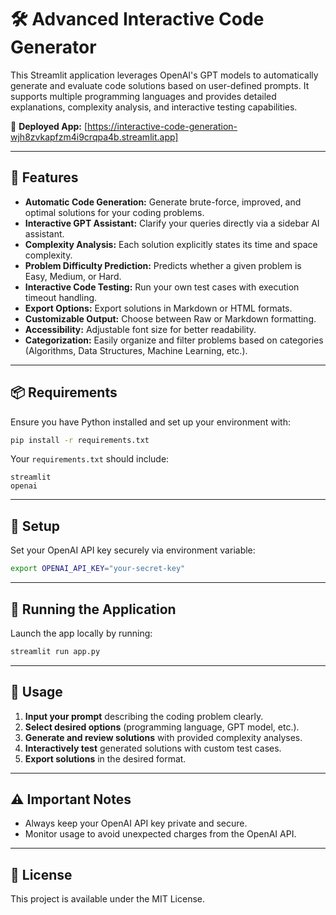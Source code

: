 # 🛠️ Advanced Interactive Code Generator

This Streamlit application leverages OpenAI's GPT models to automatically generate and evaluate code solutions based on user-defined prompts. It supports multiple programming languages and provides detailed explanations, complexity analysis, and interactive testing capabilities.

🔗 **Deployed App:** [https://interactive-code-generation-wjh8zvkapfzm4i9crqpa4b.streamlit.app]

---

## 🚀 Features

- **Automatic Code Generation:** Generate brute-force, improved, and optimal solutions for your coding problems.
- **Interactive GPT Assistant:** Clarify your queries directly via a sidebar AI assistant.
- **Complexity Analysis:** Each solution explicitly states its time and space complexity.
- **Problem Difficulty Prediction:** Predicts whether a given problem is Easy, Medium, or Hard.
- **Interactive Code Testing:** Run your own test cases with execution timeout handling.
- **Export Options:** Export solutions in Markdown or HTML formats.
- **Customizable Output:** Choose between Raw or Markdown formatting.
- **Accessibility:** Adjustable font size for better readability.
- **Categorization:** Easily organize and filter problems based on categories (Algorithms, Data Structures, Machine Learning, etc.).

---

## 📦 Requirements

Ensure you have Python installed and set up your environment with:

```bash
pip install -r requirements.txt
```

Your `requirements.txt` should include:

```
streamlit
openai
```

---

## 🔑 Setup

Set your OpenAI API key securely via environment variable:

```bash
export OPENAI_API_KEY="your-secret-key"
```

---

## 🚀 Running the Application

Launch the app locally by running:

```bash
streamlit run app.py
```

---

## 🎯 Usage

1. **Input your prompt** describing the coding problem clearly.
2. **Select desired options** (programming language, GPT model, etc.).
3. **Generate and review solutions** with provided complexity analyses.
4. **Interactively test** generated solutions with custom test cases.
5. **Export solutions** in the desired format.

---

## ⚠️ Important Notes

- Always keep your OpenAI API key private and secure.
- Monitor usage to avoid unexpected charges from the OpenAI API.

---

## 📜 License

This project is available under the MIT License.

